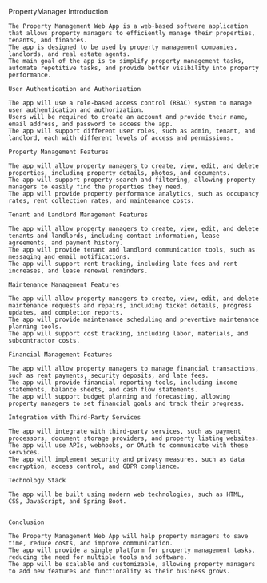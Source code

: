 PropertyManager
    Introduction

    The Property Management Web App is a web-based software application that allows property managers to efficiently manage their properties, tenants, and finances.
    The app is designed to be used by property management companies, landlords, and real estate agents.
    The main goal of the app is to simplify property management tasks, automate repetitive tasks, and provide better visibility into property performance.

    User Authentication and Authorization

    The app will use a role-based access control (RBAC) system to manage user authentication and authorization.
    Users will be required to create an account and provide their name, email address, and password to access the app.
    The app will support different user roles, such as admin, tenant, and landlord, each with different levels of access and permissions.

    Property Management Features

    The app will allow property managers to create, view, edit, and delete properties, including property details, photos, and documents.
    The app will support property search and filtering, allowing property managers to easily find the properties they need.
    The app will provide property performance analytics, such as occupancy rates, rent collection rates, and maintenance costs.

    Tenant and Landlord Management Features

    The app will allow property managers to create, view, edit, and delete tenants and landlords, including contact information, lease agreements, and payment history.
    The app will provide tenant and landlord communication tools, such as messaging and email notifications.
    The app will support rent tracking, including late fees and rent increases, and lease renewal reminders.

    Maintenance Management Features

    The app will allow property managers to create, view, edit, and delete maintenance requests and repairs, including ticket details, progress updates, and completion reports.
    The app will provide maintenance scheduling and preventive maintenance planning tools.
    The app will support cost tracking, including labor, materials, and subcontractor costs.

    Financial Management Features

    The app will allow property managers to manage financial transactions, such as rent payments, security deposits, and late fees.
    The app will provide financial reporting tools, including income statements, balance sheets, and cash flow statements.
    The app will support budget planning and forecasting, allowing property managers to set financial goals and track their progress.

    Integration with Third-Party Services

    The app will integrate with third-party services, such as payment processors, document storage providers, and property listing websites.
    The app will use APIs, webhooks, or OAuth to communicate with these services.
    The app will implement security and privacy measures, such as data encryption, access control, and GDPR compliance.

    Technology Stack

    The app will be built using modern web technologies, such as HTML, CSS, JavaScript, and Spring Boot.
    

    Conclusion

    The Property Management Web App will help property managers to save time, reduce costs, and improve communication.
    The app will provide a single platform for property management tasks, reducing the need for multiple tools and software.
    The app will be scalable and customizable, allowing property managers to add new features and functionality as their business grows.